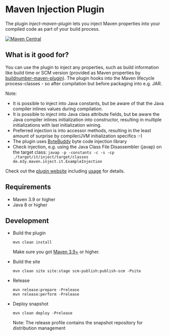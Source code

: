 Maven Injection Plugin
==================================

The plugin *inject-maven-plugin* lets you inject Maven properties into your compiled code as part of your build process.

[![Maven Central](https://img.shields.io/maven-central/v/de.m3y.maven/inject-maven-plugin.svg)](http://search.maven.org/#search%7Cga%7C1%7Cde.m3y.maven.inject-maven-plugin)

What is it good for?
--------------------

You can use the plugin to inject any properties, such as build information like build time or SCM version (provided as Maven properties by [buildnumber-maven-plugin]).
The plugin hooks into the Maven lifecycle process-classes - so after compilation but before packaging into e.g. JAR.

Note:
* It is possible to inject into Java constants, but be aware of that the Java compiler inlines values during compilation.
* It is possible to inject into Java class attribute fields, but be aware the Java compiler inlines initialization into constructor,
  resulting in multiple initializations with last initialization wining.
* Preferred injection is into accessor methods, resulting in the least amount of surprise by compiler/JVM initialization specifics :-)
* The plugin uses [ByteBuddy](https://github.com/raphw/byte-buddy) byte code injection library
* Check injection, e.g. using the Java Class File Disassembler (javap) on the target class:
  ```javap -p -constants -c -s -cp ./target/it/inject/target/classes de.m3y.maven.inject.it.ExampleInjection```

Check out the [plugin website][site] including [usage][site_usage] for details.

[site]: http://marcelmay.github.io/inject-maven-plugin/
[site_usage]: https://marcelmay.github.io/inject-maven-plugin/usage.html
[repo-snapshot]: https://oss.sonatype.org/content/repositories/snapshots/de/m3y/maven/inject-maven-plugin/
[buildnumber-maven-plugin]: https://github.com/mojohaus/buildnumber-maven-plugin

Requirements
-----------
* Maven 3.9 or higher
* Java 8 or higher

Development
-----------

* Build the plugin

  `mvn clean install`

  Make sure you got [Maven 3.9+][maven_download] or higher.

* Build the site

  `mvn clean site site:stage scm-publish:publish-scm -Psite`

* Release

  ```
  mvn release:prepare -Prelease
  mvn release:perform -Prelease
  ```

* Deploy snapshot

  `mvn clean deploy -Prelease`

  Note: The release profile contains the snapshot repository for distribution management

[maven_download]: http://maven.apache.org
